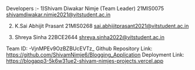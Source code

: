 Developers :-
1)Shivam Diwakar Nimje (Team Leader)
21MIS0075
shivamdiwakar.nimje2021@vitstudent.ac.in

2) K.Sai Abhijit Prasant
21MIS0268
sai.abhijitprasant2021@vitstudent.ac.in

3) Shreya Sinha
22BCE2644
shreya.sinha2022@vitstudent.ac.in

Team ID:  -VjnMPEv9OzBZBUcEVTz_
Github Repository Link: https://github.com/ShivamNimje6/Blogging_Application
Deployment Link: https://blogapp3-5k6w31ue2-shivam-nimjes-projects.vercel.app
